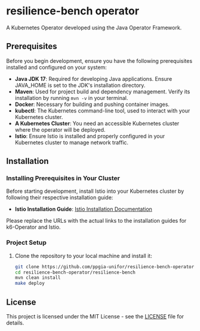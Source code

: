 # resilience-bench operator

A Kubernetes Operator developed using the Java Operator Framework.

## Prerequisites

Before you begin development, ensure you have the following prerequisites installed and configured on your system:

- **Java JDK 17**: Required for developing Java applications. Ensure JAVA_HOME is set to the JDK's installation directory.
- **Maven**: Used for project build and dependency management. Verify its installation by running `mvn -v` in your terminal.
- **Docker**: Necessary for building and pushing container images.
- **kubectl**: The Kubernetes command-line tool, used to interact with your Kubernetes cluster.
- **A Kubernetes Cluster**: You need an accessible Kubernetes cluster where the operator will be deployed.
- **Istio**: Ensure Istio is installed and properly configured in your Kubernetes cluster to manage network traffic.

## Installation

### Installing Prerequisites in Your Cluster

Before starting development, install Istio into your Kubernetes cluster by following their respective installation guide:

- **Istio Installation Guide**: [Istio Installation Documentation](https://istio.io/latest/docs/setup/install/)

Please replace the URLs with the actual links to the installation guides for k6-Operator and Istio.

### Project Setup

1. Clone the repository to your local machine and install it:

   ```bash
   git clone https://github.com/ppgia-unifor/resilience-bench-operator.git
   cd resilience-bench-operator/resilience-bench
   mvn clean install
   make deploy
   ```

## License

This project is licensed under the MIT License - see the [LICENSE](license.md) file for details.
